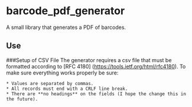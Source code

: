 # barcode_pdf_generator
A small library that generates a PDF of barcodes. 

## Use

###Setup of CSV File
The generator requires a csv file that must be formatted according to [RFC 4180] (https://tools.ietf.org/html/rfc4180). To make sure everything works properly be sure:
	
	* Values are separated by commas. 
	* All records must end with a CRLF line break. 
	* There are **no headings** on the fields (I hope the change this in the future). 


